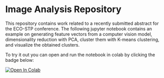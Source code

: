 # Image Analysis Repository

This repository contains work related to a recently submitted abstract for the ECO-STP conference. 
The following jupyter notebook contains an example on generating feature vectors from a computer vision model, dimensionality reduction with PCA, cluster them with K-means clustering, and visualize the obtained clusters.

To try it out you can open and run the notebook in colab by clicking the badge below:

<a target="_blank" href="https://colab.research.google.com/github/waterboy96/ImageAnalysis/blob/main/Quantitative_Image_Analysis_of_Biosolids_Evaluating_morphological_parameters_versus_visual_features.ipynb">
  <img src="https://colab.research.google.com/assets/colab-badge.svg" alt="Open In Colab"/>
</a>
